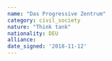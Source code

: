 ```yaml
---
name: "Das Progressive Zentrum"
category: civil_society
nature: "Think tank"
nationality: DEU
alliance: 
date_signed: '2018-11-12'
---
```

    